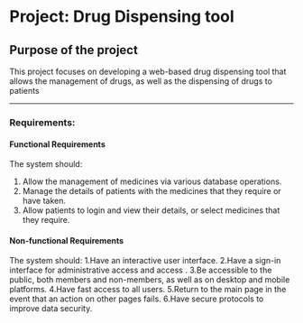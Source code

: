 # Project: Drug Dispensing tool
## Purpose of the project
This project focuses on developing a web-based drug dispensing tool that allows the management of drugs, as well as the dispensing of drugs to patients

---

### Requirements:
#### Functional Requirements
The system should:
1. Allow the management of medicines via various database operations.
2. Manage the details of patients with the medicines that they require or have taken.
3. Allow patients to login and view their details, or select medicines that they require.

#### Non-functional Requirements
The system should:
1.Have an interactive user interface.
2.Have a sign-in interface for administrative access and access .
3.Be accessible to the public, both members and non-members, as well as on desktop and mobile platforms.
4.Have fast access to all users.
5.Return to the main page in the event that an action on other pages fails.
6.Have secure protocols to improve data security.

